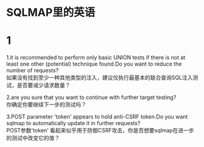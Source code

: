 # SQLMAP里的英语

# 1
1.it is recommended to perform only basic UNION tests if there is not at least one other (potential) technique found.Do you want to reduce the number of requests?  
如果没有找到至少一种其他类型的注入，建议仅执行最基本的联合查询SQL注入测试，是否要减少请求数量？  
  
2.are you sure that you want to continue with further target testing?  
你确定你要继续下一步的测试吗？  
  
3.POST parameter 'token' appears to hold anti-CSRF token.Do you want sqlmap to automatically update it in further requests?  
POST参数'token' 看起来似乎用于防御CSRF攻击，你是否想要sqlmap在进一步的测试中改变它的值？  
